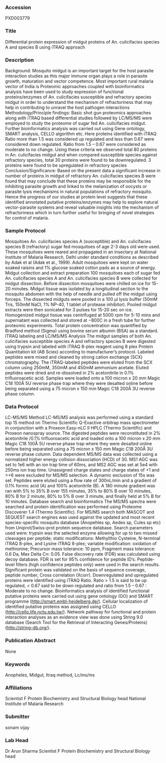 ### Accession
PXD003779

### Title
Differential protein expression of midgut proteins of An. culicifacies species A and species B using iTRAQ approach

### Description
Background: Mosquito midgut is an important target for the host parasite interaction studies as this major immune organ plays a role in parasite growth, maturation and vector competence. Most important rural malaria vector of India is Proteomic approaches coupled with bioinformatics analysis have been used to study expression of functional proteins/enzymes of An. culicifacies susceptible and refractory species midgut in order to understand the mechanism of refractoriness that may help in contributing to unravel the host pathogen interactions Methodology/Principle findings: Basic shot gun proteomics approaches along with iTRAQ based differential studies followed by LC/MS/MS were employed to study the proteome of sugar fed An. culicifacies midgut. Further bioinformatics analysis was carried out using Gene ontology, SMART analysis, CELLO algorithm etc. Here proteins identified with iTRAQ Ratio more than 1.5 was considered up regulated and less than 0.67 were considered down regulated. Ratio from 1.5 – 0.67 were considered as moderate to no change.  Using these criteria we observed total 80 proteins in An. culicifacies midgut and when compared susceptible species against refractory species, total 30 proteins were found to be downregulated. 3 proteins were found to be upregulated in refractory species Conclusion/Significance: Based on the present data a significant increase in number of proteins in midgut of refractory An. culicifacies species B were found that may conclude that these proteins may be responsible for the inhibiting parasite growth and linked to the melanization of oocysts or parasite lysis mechanisms in natural populations of refractory mosquito. Hence the progress of our studies at protein level suggests that these identified annotated putative proteins/enzymes may help to explore natural vector-parasite systems and reveal valuable insights into the mechanism of refractoriness which in turn further useful for bringing of novel strategies for control of malaria.

### Sample Protocol
Mosquitoes   An. culicifacies species A (susceptible) and An. culicifacies species B (refractory) sugar fed mosquitoes of age 2-3 days old were used. These mosquitoes were reared and propagated in an insectary at National Institute of Malaria Research, Delhi under standard conditions as described by Adak et al (Adak et al., 1999). Adult mosquitoes were kept on water soaked raisins and 1% glucose soaked cotton pads as a source of energy.    Midgut collection and extract preparation  100 mosquitoes each of sugar fed An. culicifacies species A and An. culicifacies species B were collected for midgut dissection. Before dissection mosquitoes were chilled on ice for 15-20 minutes. Midgut tissue was isolated by a longitudinal section to the mosquito abdomen with the help of needle and pulled off the midgut using forceps. The dissected midguts were pooled in a 100 µl lysis buffer (50mM Tris, 150mM NaCl, 1% NP-40, 1 tablet of protease inhibitor). Pooled midgut extracts were then sonicated for 3 pulses for 15-20 sec on ice. Homogenized midgut tissue was centrifuged at 5000 rpm for 5-10 mins and supernatant was collected and stored at −800C in a fresh tube for further proteomic experiments. Total protein concentration was quantified by Bradford method (Sigma) using bovine serum albumin (BSA) as a standard.    ITRAQ labeling and LC/MS/MS Analysis  The midgut samples of both An. culicifacies susceptible species A and refractory species B were digested using trypsin and labeled with iTRAQ 8-plex reagent using 8 plex Protein Quantitation kit (AB Sciex) according to manufacturer’s protocol. Labeled peptides were mixed and cleaned by strong cation exchange (SCX) chromatography. The iTRAQ-labeled peptides were eluted from the SCX column using 250mM, 350mM and 450mM ammonium acetate. Eluted peptides were dried and re-dissolved in 2% acetonitrile in 0.1% trifluoroacetic acid. Samples were loaded onto a 100 micron x 20 mm Magic C18 100Å 5U reverse phase trap where they were desalted online before being separated using a 75 micron x 150 mm Magic C18 200Å 3U reverse phase column.

### Data Protocol
LC-MS/MS Method LC-MS/MS analysis was performed using a standard top 15 method on Thermo Scientific Q-Exactive orbitrap mass spectrometer in conjunction with a Proxeon Easy-nLC II HPLC (Thermo Scientific) and Proxeon nanospray source. The digested peptides were reconstituted in 2% acetonitrile /0.1% trifluoroacetic acid and loaded onto a 100 micron x 20 mm Magic C18 100Å 5U reverse phase trap where they were desalted online before being separated using a 75 micron x 150 mm Magic C18 200Å 3U reverse phase column.  Data dependent MS/MS data was collected using a normalized higher energy collision dissociation (HCD) of 30. MS1 AGC was set to 1e6 with an ion trap time of 60ms, and MS2 AGC was set at 5e4 with 250ms ion trap time. Unassigned charge states and charge states of +1 and >+6 were excluded for MS/MS selection. A dynamic exclusion of 15s was set. Peptides were eluted using a flow rate of 300nL/min and a gradient of 0.1% formic acid (A) and 100% acetonitrile (B). A 180 minute gradient was ran with 5% to 35% B over 155 minutes, 35% to 80% B over 10 minutes, 80% B for 2 minute, 80%  to 5% B over 3 minute, and finally held at 5% B for 10 minutes.  Database search and bioinformatics  The MS/MS spectra were searched and protein identification was performed using Proteome Discoverer 1.4 (Thermo Scientific). For MS/MS search both MASCOT and SEQUEST search engines was used against the updated and most recent species-specific mosquito database (Anopehles sp, Aedes sp, Cules sp etc) from Uniprot/Swiss-prot protein sequence database. Search parameters used were: trypsin was the selected enzyme allowing for up to two missed cleavages per peptide; static modifications: Methylthio Cysteine, N-terminal iTRAQ 8-plex, and Lysine iTRAQ 8-plex; variable modification: oxidation of methionine; Precursor mass tolerance: 10 ppm, Fragment mass tolerance: 0.6 Da, Max Delta Cn: 0.05. False discovery rate (FDR) was calculated using decoy database. FDR is set for 95% confidence for peptide ID’s. Peptide-level filters (high confidence peptides only) were used in the search results. Significant protein was validated on the basis of sequence coverage, peptide number, Cross correlation (Xcorr). Downregulated and upregulated proteins were identified using iTRAQ Ratio. Ratio > 1.5 is said to be up regulated, < 0.67 said to be down regulated and ratio from 1.5 – 0.67 : Moderate to no change.   Bioinformatics analysis of identified functional putative proteins were carried out using gene ontology (GO) and SMART programme (http://smart.embl-heidelberg.de/). Cellular localization of identified putative proteins was assigned using CELLO (http://cello.life.nctu.edu.tw/). Network pathway for functional and protein interaction analyses as an evidence view was done using String 9.0 database (Search Tool for the Retrieval of Interacting Genes/Proteins) (http://string-db.org/).

### Publication Abstract
None

### Keywords
Anopheles, Midgut, Itraq method, Lc/ms/ms

### Affiliations
Scientist F Protein Biochemistry and Structural Biology head
National Institute of Malaria Research

### Submitter
sonam vijay

### Lab Head
Dr Arun Sharma
Scientist F Protein Biochemistry and Structural Biology head


